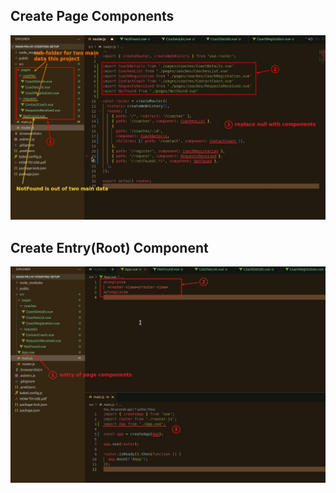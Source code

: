 ## **Create Page Components**

![Alt create page components](pic/01.jpg)

## **Create Entry(Root) Component**

![Alt entry component](pic/02.jpg)

